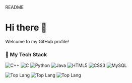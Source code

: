 README

# Hi there 👋
Welcome to my GitHub profile!


### 🚀 My Tech Stack

![C++](https://img.shields.io/badge/C++-4B8BBE?style=for-the-badge&logo=c%2b%2b&logoColor=white)
![C](https://img.shields.io/badge/C-A8B9CC?style=for-the-badge&logo=c&logoColor=black)
![Python](https://img.shields.io/badge/Python-FFD43B?style=for-the-badge&logo=python&logoColor=black)
![Java](https://img.shields.io/badge/Java-ED8B00?style=for-the-badge&logo=java&logoColor=white)
![HTML5](https://img.shields.io/badge/HTML5-DD4B25?style=for-the-badge&logo=html5&logoColor=white)
![CSS3](https://img.shields.io/badge/CSS3-264DE4?style=for-the-badge&logo=css3&logoColor=white)
![MySQL](https://img.shields.io/badge/MySQL-00618A?style=for-the-badge&logo=mysql&logoColor=white)

![Top Lang](https://img.shields.io/github/languages/top/Arshpreet-Singh0/project1)
![Top Lang](https://img.shields.io/github/languages/top/Arshpreet-Singh0/project2)
![Top Lang](https://img.shields.io/github/languages/top/Arshpreet-Singh0/project3)
